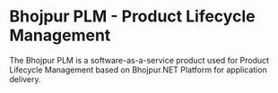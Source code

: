 # Bhojpur PLM - Product Lifecycle Management
The Bhojpur PLM is a software-as-a-service product used for Product Lifecycle Management based on Bhojpur.NET Platform for application delivery.
